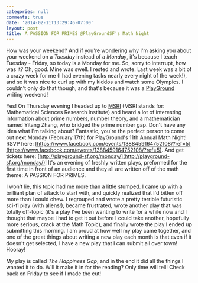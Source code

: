 ```yaml
---
categories: null
comments: true
date: '2014-02-11T13:29:46-07:00'
layout: post
title: A PASSION FOR PRIMES @PlayGroundSF's Math Night
---
```


How was your weekend? And if you're wondering why I'm asking you about your weekend on a *Tuesday* instead of a *Monday*, it's because I teach Tuesday - Friday, so today is a Monday for me. So, sorry to interrupt, how was it? Oh, good. Mine was swell. I rested and wrote. Last week was a bit of a crazy week for me (I had evening tasks nearly every night of the week!), and so it was nice to curl up with my kiddos and watch some Olympics. I couldn't only do that though, and that's because it was a [PlayGround](playground-sf.org) writing weekend!

Yes! On Thursday evening I headed up to [MSRI](https://www.msri.org/web/msri) (MSRI stands for: Mathematical Sciences Research Institute) and heard a lot of interesting information about prime numbers, number theory, and a mathematician named Yitang Zhang, who bridged the prime number gap. Don't have any idea what I'm talking about? Fantastic, you're the perfect person to come out next Monday (February 17th) for PlayGround's 11th Annual Math Night! RSVP here: [https://www.facebook.com/events/1388459164752108/?ref=5](https://www.facebook.com/events/1388459164752108/?ref=5). And get tickets here: [http://playground-sf.org/monday/](http://playground-sf.org/monday/)! It's an evening of freshly written plays, preformed for the first time in front of an audience and they all are written off of the math theme: A PASSION FOR PRIMES. 

I won't lie, this topic had me more than a little stumped. I came up with a brilliant plan of attack to start with, and quickly realized that I'd bitten off more than I could chew. I regrouped and wrote a pretty terrible futuristic sci-fi play (with aliens!), became frustrated, wrote another play that was totally off-topic (it's a play I've been wanting to write for a while now and I thought that maybe I had to get it out before I could take another, hopefully more serious, crack at the Math Topic), and finally wrote the play I ended up submitting this morning. I am proud at how well my play came together, and one of the great things about writing a new play each month is that even if it doesn't get selected, I have a new play that I can submit all over town! Hooray!

My play is called *The Happiness Gap*, and in the end it did all the things I wanted it to do. Will it make it in for the reading? Only time will tell! Check back on Friday to see if I made the cut!